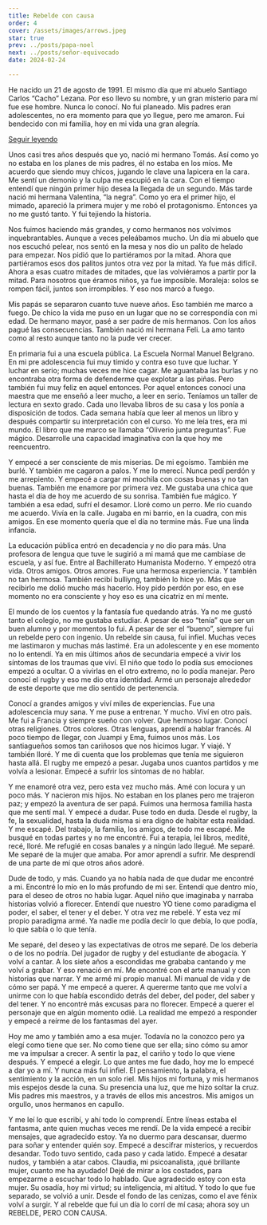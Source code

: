 ```yaml
---
title: Rebelde con causa
order: 4
cover: /assets/images/arrows.jpeg
star: true
prev: ../posts/papa-noel
next: ../posts/señor-equivocado
date: 2024-02-24

---
```


He nacido un 21 de agosto de 1991. El mismo día que mi abuelo Santiago Carlos “Cacho” Lezana. Por eso llevo su nombre, y un gran misterio para mí fue ese hombre. Nunca lo conocí. No fui planeado. Mis padres eran adolescentes, no era momento para que yo llegue, pero me amaron. Fui bendecido con mi familia, hoy en mi vida una gran alegría.

<a v-if="false" href="../posts/rebelde.html">Seguir leyendo</a>
<!-- more -->

Unos casi tres años después que yo, nació mi hermano Tomás. Así como yo no estaba en los planes de mis padres, él no estaba en los míos. Me acuerdo que siendo muy chicos, jugando le clave una lapicera en la cara. Me sentí un demonio y la culpa me escupió en la cara. Con el tiempo entendí que ningún primer hijo desea la llegada de un segundo. Más tarde nació mi hermana Valentina, “la negra”. Como yo era el primer hijo, el mimado, apareció la primera mujer y me robó el protagonismo. Entonces ya no me gustó tanto. Y fui tejiendo la historia. 

Nos fuimos haciendo más grandes, y como hermanos nos volvimos inquebrantables. Aunque a veces peleábamos mucho. Un día mi abuelo que nos escuchó pelear, nos sentó en la mesa y nos dio un palito de helado para empezar. Nos pidió que lo partiéramos por la mitad. Ahora que partiéramos esos dos palitos juntos otra vez por la mitad. Ya fue más difícil. Ahora a esas cuatro mitades de mitades, que las volviéramos a partir por la mitad. Para nosotros que éramos niños, ya fue imposible. Moraleja: solos se rompen fácil, juntos son irrompibles. Y eso nos marcó a fuego. 

Mis papás se separaron cuanto tuve nueve años. Eso también me marco a fuego. De chico la vida me puso en un lugar que no se correspondía con mi edad. De hermano mayor, pasé a ser padre de mis hermanos. Con los años pagué las consecuencias. También nació mi hermana Feli. La amo tanto como al resto aunque tanto no la pude ver crecer. 

En primaria fui a una escuela pública. La Escuela Normal Manuel Belgrano. En mi pre adolescencia fui muy tímido y contra eso tuve que luchar. Y luchar en serio; muchas veces me hice cagar. Me aguantaba las burlas y no encontraba otra forma de defenderme que explotar a las piñas. Pero también fui muy feliz en aquel entonces. Por aquel entonces conocí una maestra que me enseñó a leer mucho, a leer en serio. Teníamos un taller de lectura en sexto grado. Cada uno llevaba libros de su casa y los ponía a disposición de todos. Cada semana había que leer al menos un libro y después compartir su interpretación con el curso. Yo me leía tres, era mi mundo. El libro que me marco se llamaba “Oliverio junta preguntas”. Fue mágico. Desarrolle una capacidad imaginativa con la que hoy me reencuentro. 

Y empecé a ser consciente de mis miserias. De mi egoísmo. También me burlé. Y también me cagaron a palos. Y me lo merecí. Nunca pedí perdón y me arrepiento. Y empecé a cargar mi mochila con cosas buenas y no tan buenas. También me enamore por primera vez. Me gustaba una chica que hasta el día de hoy me acuerdo de su sonrisa. También fue mágico. Y también a esa edad, sufrí el desamor. Lloré como un perro. Me rio cuando me acuerdo. Vivía en la calle. Jugaba en mi barrio, en la cuadra, con mis amigos. En ese momento quería que el día no termine más. Fue una linda infancia. 

La educación pública entró en decadencia y no dio para más. Una profesora de lengua que tuve le sugirió a mi mamá que me cambiase de escuela, y así fue. Entre al Bachillerato Humanista Moderno. Y empezó otra vida. Otros amigos. Otros amores. Fue una hermosa experiencia. Y también no tan hermosa. También recibí bulliyng, también lo hice yo. Más que recibirlo me dolió mucho más hacerlo. Hoy pido perdón por eso, en ese momento no era consciente y hoy eso es una cicatriz en mí mente.

El mundo de los cuentos y la fantasía fue quedando atrás. Ya no me gustó tanto el colegio, no me gustaba estudiar. A pesar de eso “tenía” que ser un buen alumno y por momentos lo fui. A pesar de ser el “bueno”, siempre fui un rebelde pero con ingenio. Un rebelde sin causa, fui infiel. Muchas veces me lastimaron y muchas más lastimé. Era un adolescente y en ese momento no lo entendí. Ya en mis últimos años de secundaria empecé a vivir los síntomas de los traumas que viví. El niño que todo lo podía sus emociones empezó a ocultar. O a vivirlas en el otro extremo, no lo podía manejar. Pero conocí el rugby y eso me dio otra identidad. Armé un personaje alrededor de este deporte que me dio sentido de pertenencia. 

Conocí a grandes amigos y viví miles de experiencias. Fue una adolescencia muy sana. Y me puse a entrenar. Y mucho. Viví en otro país. Me fui a Francia y siempre sueño con volver. Que hermoso lugar. Conocí otras religiones. Otros colores. Otras lenguas, aprendí a hablar francés. Al poco tiempo de llegar, con Juampi y Ema, fuimos unos más. Los santiagueños somos tan cariñosos que nos hicimos lugar. Y viajé. Y también lloré. Y me di cuenta que los problemas que tenía me siguieron hasta allá. El rugby me empezó a pesar. Jugaba unos cuantos partidos y me volvía a lesionar. Empecé a sufrir los síntomas de no hablar. 

Y me enamoré otra vez, pero esta vez mucho más. Amé con locura y un poco más. Y nacieron mis hijos. No estaban en los planes pero me trajeron paz; y empezó la aventura de ser papá. Fuimos una hermosa familia hasta que me sentí mal. Y empecé a dudar. Puse todo en duda. Desde el rugby, la fe, la sexualidad, hasta la duda misma si era digno de habitar esta realidad. Y me escapé. Del trabajo, la familia, los amigos, de todo me escapé. Me busqué en todas partes y no me encontré. Fui a terapia, lei libros, medité, recé, lloré. Me refugié en cosas banales y a ningún lado llegué. Me separé. Me separé de la mujer que amaba. Por amor aprendí a sufrir. Me desprendí de una parte de mí que otros años adoré. 

Dude de todo, y más. Cuando ya no había nada de que dudar me encontré a mi. Encontré lo mío en lo más profundo de mi ser. Entendí que dentro mío, para el deseo de otros no había lugar. Aquel niño que imaginaba y narraba historias volvió a florecer. Entendí que nuestro YO tiene como paradigma el poder, el saber, el tener y el deber. Y otra vez me rebelé. Y esta vez mí propio paradigma armé. Ya nadie me podía decir lo que debía, lo que podía, lo que sabía o lo que tenía. 

Me separé, del deseo y las expectativas de otros me separé. De los debería o de los no podría. Del jugador de rugby y del estudiante de abogacía. Y volví a cantar. A los siete años a escondidas me grababa cantando y me volví a grabar. Y eso renació en mí. Me encontré con el arte manual y con historias que narrar. Y me armé mi propio manual. Mi manual de vida y de cómo ser papá. Y me empecé a querer. A quererme tanto que me volví a unirme con lo que había escondido detrás del deber, del poder, del saber y del tener. Y no encontré más excusas para no florecer. Empecé a querer el personaje que en algún momento odié. La realidad me empezó a responder y empecé a reírme de los fantasmas del ayer. 

Hoy me amo y también amo a esa mujer. Todavía no la conozco pero ya elegí como tiene que ser. No como tiene que ser ella; sino cómo su amor me va impulsar a crecer. A sentir la paz, el cariño y todo lo que viene después. Y empecé a elegir. Lo que antes me fue dado, hoy me lo empecé a dar yo a mí. Y nunca más fui infiel. El pensamiento, la palabra, el sentimiento y la acción, en un solo riel. Mis hijos mi fortuna, y mis hermanos mis espejos desde la cuna. Su presencia una luz, que me hizo soltar la cruz. Mis padres mis maestros, y a través de ellos mis ancestros. Mis amigos un orgullo, unos hermanos en capullo.

Y me leí lo que escribí, y ahí todo lo comprendí. Entre líneas estaba el fantasma, ante quien muchas veces me rendí. De la vida empecé a recibir mensajes, que agradecido estoy. Ya no duermo para descansar, duermo para soñar y entender quién soy. Empecé a descifrar misterios, y recuerdos desandar. Todo tuvo sentido, cada paso y cada latido. Empecé a desatar nudos, y también a atar cabos. Claudia, mi psicoanalista, ¡qué brillante mujer, cuanto me ha ayudado! Dejé de mirar a los costados, para empezarme a escuchar todo lo hablado. Que agradecido estoy con esta mujer. Su osadía, hoy mi virtud; su inteligencia, mi altitud. Y todo lo que fue separado, se volvió a unir. Desde el fondo de las cenizas, como el ave fénix volví a surgir. Y al rebelde que fui un día lo corrí de mí casa; ahora soy un REBELDE, PERO CON CAUSA. 

